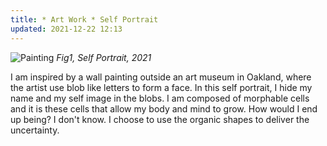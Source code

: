 ```yaml
---
title: * Art Work * Self Portrait
updated: 2021-12-22 12:13
---
```


![Painting](/blog/assets/self-portrait.jpeg)
*Fig1, Self Portrait, 2021*

I am inspired by a wall painting outside an art museum in Oakland, where the artist use blob like letters to form a face. In this self portrait, I hide my name and my self image in the blobs. I am composed of morphable cells and it is these cells that allow my body and mind to grow. How would I end up being? I don't know. I choose to use the organic shapes to deliver the uncertainty.






